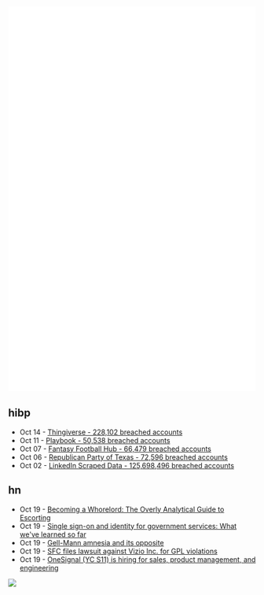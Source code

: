 ![Metrics](https://raw.githubusercontent.com/phixion/phixion/master/metrics.svg)

## hibp

<!--
for https://github.com/phixion/phixion/blob/main/.github/workflows/feeds.yml
-->
<!--START_SECTION:haveibeenpwnd-->
- Oct 14 - [Thingiverse - 228,102 breached accounts](https://haveibeenpwned.com/PwnedWebsites#Thingiverse)
- Oct 11 - [Playbook - 50,538 breached accounts](https://haveibeenpwned.com/PwnedWebsites#Playbook)
- Oct 07 - [Fantasy Football Hub - 66,479 breached accounts](https://haveibeenpwned.com/PwnedWebsites#FantasyFootballHub)
- Oct 06 - [Republican Party of Texas - 72,596 breached accounts](https://haveibeenpwned.com/PwnedWebsites#RepublicanPartyOfTexas)
- Oct 02 - [LinkedIn Scraped Data - 125,698,496 breached accounts](https://haveibeenpwned.com/PwnedWebsites#LinkedInScrape)
<!--END_SECTION:haveibeenpwnd-->

## hn

<!--
for https://github.com/phixion/phixion/blob/main/.github/workflows/feeds.yml
-->
<!--START_SECTION:hn-->
- Oct 19 - [Becoming a Whorelord: The Overly Analytical Guide to Escorting](https://knowingless.com/2021/10/19/becoming-a-whorelord-the-overly-analytical-guide-to-escorting/)
- Oct 19 - [Single sign-on and identity for government services: What we've learned so far](https://gds.blog.gov.uk/2021/10/19/single-sign-on-what-we-learned-during-our-identity-alpha/)
- Oct 19 - [Gell-Mann amnesia and its opposite](https://www.johndcook.com/blog/2021/01/18/gell-mann-amnesia/)
- Oct 19 - [SFC files lawsuit against Vizio Inc. for GPL violations](https://sfconservancy.org/copyleft-compliance/vizio.html?s=03)
- Oct 19 - [OneSignal (YC S11) is hiring for sales, product management, and engineering](https://onesignal.com/careers)
<!--END_SECTION:hn-->

<!--
for https://yhype.me
-->
![](https://hit.yhype.me/github/profile?user_id=13013670)
